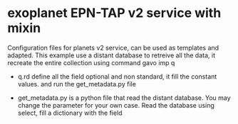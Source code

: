 # exoplanet EPN-TAP v2 service with mixin

Configuration files for planets v2 service, can be used as templates and adapted.
This example use a distant database to retreive all the data, it recreate the entire collection using command gavo imp q


   - q.rd define all the field optional and non standard, it fill the constant values.  and run the get_metadata.py file

   - get_metadata.py is a python file that read the distant database. You may change the parameter for your own case. Read the database using select, fill a dictionary with the field





